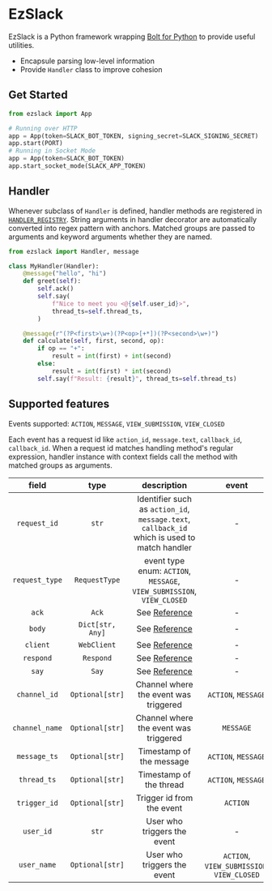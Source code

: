 # EzSlack

EzSlack is a Python framework wrapping [Bolt for Python](https://github.com/slackapi/bolt-python) to provide useful utilities.

- Encapsule parsing low-level information
- Provide `Handler` class to improve cohesion

## Get Started

```python
from ezslack import App

# Running over HTTP
app = App(token=SLACK_BOT_TOKEN, signing_secret=SLACK_SIGNING_SECRET)
app.start(PORT)
# Running in Socket Mode
app = App(token=SLACK_BOT_TOKEN)
app.start_socket_mode(SLACK_APP_TOKEN)
```

## Handler

Whenever subclass of `Handler` is defined, handler methods are registered in [`HANDLER_REGISTRY`](ezslack/handler.py#L44). String arguments in handler decorator are automatically converted into regex pattern with anchors. Matched groups are passed to arguments and keyword arguments whether they are named.

```python
from ezslack import Handler, message

class MyHandler(Handler):
    @message("hello", "hi")
    def greet(self):
        self.ack()
        self.say(
            f"Nice to meet you <@{self.user_id}>",
            thread_ts=self.thread_ts,
        )

    @message(r"(?P<first>\w+)(?P<op>[+*])(?P<second>\w+)")
    def calculate(self, first, second, op):
        if op == "+":
            result = int(first) + int(second)
        else:
            result = int(first) * int(second)
        self.say(f"Result: {result}", thread_ts=self.thread_ts)
```

## Supported features

Events supported: `ACTION`, `MESSAGE`, `VIEW_SUBMISSION`, `VIEW_CLOSED`

Each event has a request id like `action_id`, `message.text`, `callback_id`, `callback_id`. When a request id matches handling method's regular expression, handler instance with context fields call the method with matched groups as arguments.

|     field      |       type       |                                         description                                          |                   event                    |
| :------------: | :--------------: | :------------------------------------------------------------------------------------------: | :----------------------------------------: |
|  `request_id`  |      `str`       | Identifier such as `action_id`, `message.text`, `callback_id` which is used to match handler |                     -                      |
| `request_type` |  `RequestType`   |            event type enum: `ACTION`, `MESSAGE`, `VIEW_SUBMISSION`, `VIEW_CLOSED`            |                     -                      |
|     `ack`      |      `Ack`       |        See [Reference](https://github.com/slackapi/bolt-python#making-things-happen)         |                     -                      |
|     `body`     | `Dict[str, Any]` |        See  [Reference](https://github.com/slackapi/bolt-python#making-things-happen)        |                     -                      |
|    `client`    |   `WebClient`    |        See  [Reference](https://github.com/slackapi/bolt-python#making-things-happen)        |                     -                      |
|   `respond`    |    `Respond`     |        See  [Reference](https://github.com/slackapi/bolt-python#making-things-happen)        |                     -                      |
|     `say`      |      `Say`       |        See  [Reference](https://github.com/slackapi/bolt-python#making-things-happen)        |                     -                      |
|  `channel_id`  | `Optional[str]`  |                            Channel where the event was triggered                             |            `ACTION`, `MESSAGE`             |
| `channel_name` | `Optional[str]`  |                            Channel where the event was triggered                             |                 `MESSAGE`                  |
|  `message_ts`  | `Optional[str]`  |                                   Timestamp of the message                                   |            `ACTION`, `MESSAGE`             |
|  `thread_ts`   | `Optional[str]`  |                                   Timestamp of the thread                                    |            `ACTION`, `MESSAGE`             |
|  `trigger_id`  | `Optional[str]`  |                                  Trigger id from the event                                   |                  `ACTION`                  |
|   `user_id`    |      `str`       |                                 User who triggers the event                                  |                     -                      |
|  `user_name`   | `Optional[str]`  |                                 User who triggers the event                                  | `ACTION`, `VIEW_SUBMISSION`, `VIEW_CLOSED` |
